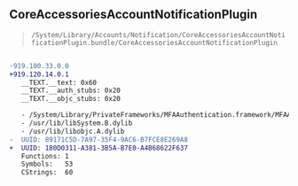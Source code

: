 ## CoreAccessoriesAccountNotificationPlugin

> `/System/Library/Accounts/Notification/CoreAccessoriesAccountNotificationPlugin.bundle/CoreAccessoriesAccountNotificationPlugin`

```diff

-919.100.33.0.0
+919.120.14.0.1
   __TEXT.__text: 0x60
   __TEXT.__auth_stubs: 0x20
   __TEXT.__objc_stubs: 0x20

   - /System/Library/PrivateFrameworks/MFAAuthentication.framework/MFAAuthentication
   - /usr/lib/libSystem.B.dylib
   - /usr/lib/libobjc.A.dylib
-  UUID: 89171C5D-7A97-35F4-9AC6-B7FCE8E269A8
+  UUID: 180D0311-A381-3B5A-B7E0-A4B68622F637
   Functions: 1
   Symbols:   53
   CStrings:  60

```

